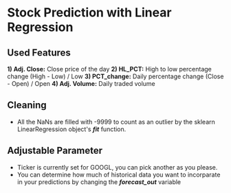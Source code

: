 # Stock Prediction with Linear Regression

## Used Features
**1) Adj. Close:** Close price of the day
**2) HL_PCT:** High to low percentage change (High - Low) / Low
**3) PCT_change:** Daily percentage change (Close - Open) / Open
**4) Adj. Volume:** Daily traded volume

## Cleaning
* All the NaNs are filled with -9999 to count as an outlier by the sklearn LinearRegression object's ***fit*** function.

## Adjustable Parameter
* Ticker is currently set for GOOGL, you can pick another as you please.
* You can determine how much of historical data you want to incorparate in your predictions by changing the ***forecast_out*** variable
